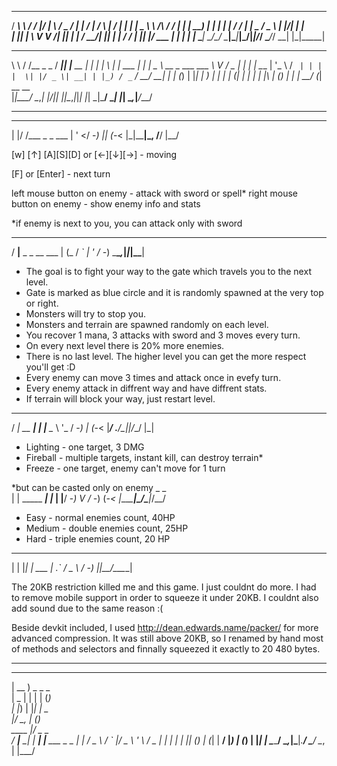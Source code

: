 ﻿   ______        ______  ____ ____   ___  _ _____    ____    _    __  __ _____ 
  / ___\ \      / / ___|/ ___|___ \ / _ \/ |___  |  / ___|  / \  |  \/  | ____|
 | |  _ \ \ /\ / / |  _| |     __) | | | | |  / /  | |  _  / _ \ | |\/| |  _|  
 | |_| | \ V  V /| |_| | |___ / __/| |_| | | / /   | |_| |/ ___ \| |  | | |___ 
  \____|  \_/\_/  \____|\____|_____|\___/|_|/_/     \____/_/   \_\_|  |_|_____|
 __   __            ____  _           _ _   _   _       _     ____               
 \ \ / /__  _   _  / ___|| |__   __ _| | | | \ | | ___ | |_  |  _ \ __ _ ___ ___ 
  \ V / _ \| | | | \___ \| '_ \ / _` | | | |  \| |/ _ \| __| | |_) / _` / __/ __|
   | | (_) | |_| |  ___) | | | | (_| | | | | |\  | (_) | |_  |  __/ (_| \__ \__ \
   |_|\___/ \__,_| |____/|_| |_|\__,_|_|_| |_| \_|\___/ \__| |_|   \__,_|___/___/
                                                                                                                                                          
-------------------------------------------------------------------------------
 _  __            
| |/ /___ _  _ ___
| ' </ -_) || (_-<
|_|\_\___|\_, /__/
          |__/    

   [w]          [↑]
[A][S][D] or [←][↓][→] - moving

[F] or [Enter] - next turn

left mouse button on enemy - attack with sword or spell*
right mouse button on enemy - show enemy info and stats

*if enemy is next to you, you can attack only with sword

  ___                
 / __|__ _ _ __  ___ 
| (_ / _` | '  \/ -_)
 \___\__,_|_|_|_\___|

* The goal is to fight your way to the gate which travels you to the next level. 
* Gate is marked as blue circle and it is randomly spawned at the very top or right.
* Monsters will try to stop you.
* Monsters and terrain are spawned randomly on each level.
* You recover 1 mana, 3 attacks with sword and 3 moves every turn.
* On every next level there is 20% more enemies.
* There is no last level. The higher level you can get the more respect you'll get :D
* Every enemy can move 3 times and attack once in evefy turn. 
* Every enemy attack in diffrent way and have diffrent stats.
* If terrain will block your way, just restart level.

 ___           _ _    
/ __|_ __  ___| | |___
\__ \ '_ \/ -_) | (_-<
|___/ .__/\___|_|_/__/
    |_|               

- Lighting - one target, 3 DMG
- Fireball - multiple targets, instant kill, can destroy terrain*
- Freeze - one target, enemy can't move for 1 turn

 *but can be casted only on enemy
 _                _    
| |   _____ _____| |___
| |__/ -_) V / -_) (_-<
|____\___|\_/\___|_/__/

* Easy - normal enemies count, 40HP
* Medium - double enemies count, 25HP
* Hard - triple enemies count, 20 HP

 _  _     _       
| \| |___| |_ ___ 
| .` / _ \  _/ -_)
|_|\_\___/\__\___|

The 20KB restriction killed me and this game. I just couldnt do more. 
I had to remove mobile support in order to squeeze it under 20KB. 
I couldnt also add sound due to the same reason :(

Beside devkit included, I used http://dean.edwards.name/packer/ for more advanced compression.
It was still above 20KB, so I renamed by hand most of methods and selectors and 
finnally squeezed it exactly to 20 480 bytes.

-------------------------------------------------------------------------------
  ____                                    
 | __ ) _   _   _                         
 |  _ \| | | | (_)                        
 | |_) | |_| |  _                         
 |____/ \__, | (_)                        
   ____ |___/    _      _                 
  / ___|___   __| | ___| |__   ___  _   _ 
 | |   / _ \ / _` |/ _ \ '_ \ / _ \| | | |
 | |__| (_) | (_| |  __/ |_) | (_) | |_| |
  \____\___/ \__,_|\___|_.__/ \___/ \__, |
                                    |___/ 
